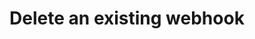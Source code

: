---
title: Delete an existing webhook
api:
  file: stagingadfincom-apidocspublic-apis.json
  operationId: deleteWebhook
hidden: false
---